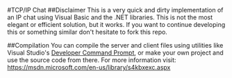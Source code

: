 #TCP/IP Chat
##Disclaimer
This is a very quick and dirty implementation of an IP chat using Visual Basic and the .NET libraries. This is not the most elegant or efficient solution, but it works. If you want to continue developing this or something similar don't hesitate to fork this repo.

##Compilation
You can compile the server and client files using utilities like Visual Studio's [Developer Command Prompt](https://msdn.microsoft.com/en-us/library/f35ctcxw.aspx), or make your own project and use the source code from there. For more information visit: https://msdn.microsoft.com/en-us/library/s4kbxexc.aspx
